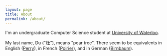 ```yaml
---
layout: page
title: About
permalink: /about/
---
```


I'm an undergraduate Computer Science student at [University of Waterloo](http://uwaterloo.ca).

My last name, Du ("杜"), means "pear tree". There seem to be equivalents in English ([Perry](https://en.wikipedia.org/wiki/Perry_(surname))), in French ([Poirier](https://en.wikipedia.org/wiki/Poirier)), and in German ([Birnbaum](https://en.wikipedia.org/wiki/Birnbaum_(surname))).


